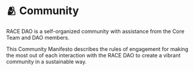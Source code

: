 # 🫂 Community

RACE DAO is a self-organized community with assistance from the Core Team and DAO members.

This Community Manifesto describes the rules of engagement for making the most out of each interaction with the RACE DAO to create a vibrant community in a sustainable way.&#x20;

